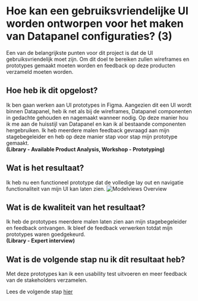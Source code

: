 # Hoe kan een gebruiksvriendelijke UI worden ontworpen voor het maken van Datapanel configuraties? (3)
Een van de belangrijkste punten voor dit project is dat de UI gebruiksvriendelijk moet zijn. Om dit doel te bereiken zullen wireframes en prototypes gemaakt moeten worden en feedback op deze producten verzameld moeten worden.

## Hoe heb ik dit opgelost?
Ik ben gaan werken aan UI prototypes in Figma. Aangezien dit een UI wordt binnen Datapanel, heb ik net als bij de wireframes, Datapanel componenten in gedachte gehouden en nagemaakt wanneer nodig. Op deze manier hou ik 
me aan de huisstijl van Datapanel en kan ik al bestaande componenten hergebruiken. Ik heb meerdere malen feedback gevraagd aan mijn stagebegeleider en heb op deze manier stap voor stap mijn prototype gemaakt.  
**(Library - Available Product Analysis, Workshop - Prototyping)**

## Wat is het resultaat?
Ik heb nu een functioneel prototype dat de volledige lay out en navigatie functionaliteit van mijn UI kan laten zien.
![Modelviews Overview](https://github.com/Timsel1/PortfolioS5/assets/90602424/895644d3-ba09-4611-975a-f7ebc8565127)

## Wat is de kwaliteit van het resultaat?
Ik heb de prototypes meerdere malen laten zien aan mijn stagebegeleider en feedback ontvangen. Ik bleef de feedback verwerken totdat mijn prototypes waren goedgekeurd.  
**(Library - Expert interview)**

## Wat is de volgende stap nu ik dit resultaat heb?
Met deze prototypes kan ik een usability test uitvoeren en meer feedback van de stakeholders verzamelen. 

Lees de volgende stap [hier](https://github.com/Timsel1/PortfolioS5/blob/main/Nederlands/Documentatie/2.%20UI%20Design/4.%20GebruiksvriendelijkeUIUsabilityTest.md)
